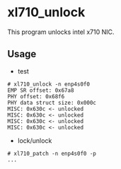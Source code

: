 # xl710_unlock

This program unlocks intel x710 NIC.

## Usage

* test

```shell
# xl710_unlock -n enp4s0f0
EMP SR offset: 0x67a8
PHY offset: 0x68f6
PHY data struct size: 0x000c
MISC: 0x630c <- unlocked
MISC: 0x630c <- unlocked
MISC: 0x630c <- unlocked
MISC: 0x630c <- unlocked
```

* lock/unlock

```shell
# xl710_patch -n enp4s0f0 -p
...
```
